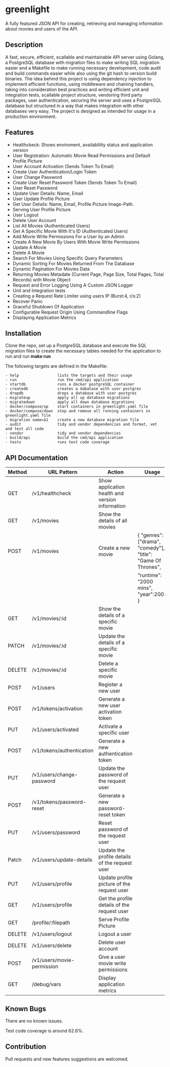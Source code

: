# greenlight
A fully featured JSON API for creating, retrieving and managing information about movies and users of the API.

## Description
A fast, secure, efficient, scallable and maintainable API server using Golang, a PostgreSQL database with migration files to make writing SQL migration easier and a Makefile to make running necessary development, code audit and build commands easier while also using the git hash to version build binaries. The idea behind this project is using dependency injection to implement efficient functions, using middleware and chaining handlers, taking into consideration best practices and writing efficient unit and integration tests, scallable project structure, vendoring third party packages, user authentication, securing the server and uses a PostgreSQL database but structured in a way that makes integration with other databases very easy. The project is designed as intended for usage in a production environment.

## Features
* Healthckeck: Shows enviroment, availablility status and application version
* User Registration: Automatic Movie Read Permissions and Default Profile Picture
* User Account Activation (Sends Token To Email)
* Create User Authentication/Login Token
* User Change Password
* Create User Reset Password Token (Sends Token To Email)
* User Reset Password
* Update User Details: Name, Email
* User Update Profile Picture
* Get User Details: Name, Email, Profile Picture Image-Path.
* Serving User Profile Picture
* User Logout
* Delete User Account
* List All Movies (Authenticated Users)
* Get A Specific Movie With It's ID (Authenticated Users)
* Add Movie Write Permissions For a User by an Admin
* Create A New Movie By Users With Movie Write Permissions
* Update A Movie 
* Delete A Movie
* Search For Movies Using Specific Query Parameters
* Dynamic Sorting For Movies Returned From The Database
* Dynamic Pagination For Movies Data
* Returning Movies Metadate (Current Page, Page Size, Total Pages, Total Records) with Movie Object 
* Request and Error Logging Using A Custom JSON Logger
* Unit and Integration tests
* Creating a Request Rate Limiter using users IP (Burst:4, r/s:2)
* Recover Panic
* Graceful Shutdown Of Application
* Configurable Request Origin Using Commandline Flags
* Displaying Application Metrics

## Installation
Clone the repo, set up a PostgreSQL database and execute the SQL migration files to create the necessary tables needed for the application to run and run **make run**

The following targets are defined in the Makefile:
```
- help                 lists the targets and their usage
- run                  run the cmd/api application
- startdb              runs a docker postgreSQL container
- createdb             creates a dabatase with user postgres
- dropdb               drops a database with user postgres
- migrateup            apply all up database migrations 
- migratedown          apply all down database migrations
- docker/compose/up    start containers in greenlight.yaml file
- docker/compose/down  stop and remove all running containers in greenlight.yaml file
- migration name=$1    create a new database migration file
- audit                tidy and vendor dependencies and format, vet and test all code
- vendor               tidy and vendor dependencies
- build/api            build the cmd/api application
- tests                runs test code coverage
```

## API Documentation
| Method |   URL Pattern              |  Action                                         |  Usage
|--------|----------------------------|-------------------------------------------------|-----------------------------------------------------------------------
| GET    | /v1/healthcheck            | Show application health and version information |
| GET    | /v1/movies                 | Show the details of all movies                  |
| POST   | /v1/movies                 | Create a new movie                              | { "genres": ["drama", "comedy"], "title": "Game Of Thrones", 
|        |                            |                                                 | "runtime": "2000 mins", "year":2003 }
| GET    | /v1/movies/:id             | Show the details of a specific movie            |
| PATCH  | /v1/movies/:id             | Update the details of a specific movie          |
| DELETE | /v1/movies/:id             | Delete a specific movie                         |
| POST   | /v1/users                  | Register a new user                             |
| POST   | /v1/tokens/activation      | Generate a new user activation token            |
| PUT    | /v1/users/activated        | Activate a specific user                        |
| POST   | /v1/tokens/authentication  | Generate a new authentication token             |
| PUT    | /v1/users/change-password  | Update the password of the request user         |
| POST   | /v1/tokens/password-reset  | Generate a new password-reset token             |
| PUT    | /v1/users/password         | Reset password of the request user              |
| Patch  | /v1/users/update-details   | Update the profile details of the request user  |
| PUT    | /v1/users/profile          | Update profile picture of the request user      |
| GET    | /v1/users/profile          | Get the profile details of the request user     |
| GET    | /profile/:filepath         | Serve Profile Picture                           |
| DELETE | /v1/users/logout           | Logout a user                                   |
| DELETE | /v1/users/delete           | Delete user account                             |
| POST   | /v1/users/movie-permission | Give a user movie write permissions             |
| GET    | /debug/vars                | Display application metrics                     |

## Known Bugs
There are no known issues.

Test code coverage is around 62.6%.

## Contribution
Pull requests and new features suggestions are welcomed.